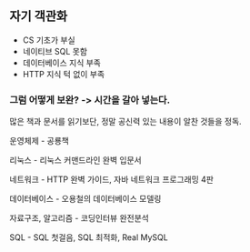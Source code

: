 ## 자기 객관화

- CS 기초가 부실
- 네이티브 SQL 못함
- 데이터베이스 지식 부족
- HTTP 지식 턱 없이 부족

### 그럼 어떻게 보완? -> 시간을 갈아 넣는다.

많은 책과 문서를 읽기보단, 정말 공신력 있는 내용이 알찬 것들을 정독.

운영체제 - 공룡책

리눅스 - 리눅스 커맨드라인 완벽 입문서

네트워크 - HTTP 완벽 가이드, 자바 네트워크 프로그래밍 4판

데이터베이스 - 오용철의 데이터베이스 모델링

자료구조, 알고리즘 - 코딩인터뷰 완전분석

SQL - SQL 첫걸음, SQL 최적화, Real MySQL